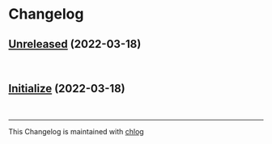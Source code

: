 # Changelog

## [Unreleased](#) (2022-03-18)

<br>

## [Initialize](#) (2022-03-18)

<br>

<hr>

This Changelog is maintained with [chlog](https://github.com/ccmywish/chlog)

